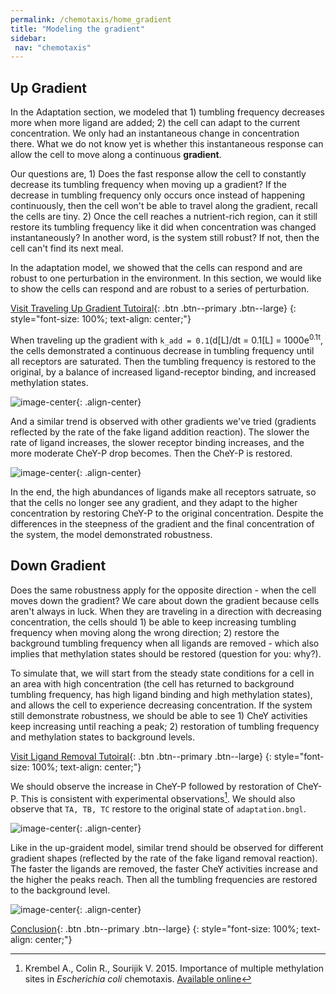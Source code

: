 ```yaml
---
permalink: /chemotaxis/home_gradient
title: "Modeling the gradient"
sidebar:
 nav: "chemotaxis"
---
```


## Up Gradient

In the Adaptation section, we modeled that 1) tumbling frequency decreases more when more ligand are added; 2) the cell can adapt to the current concentration. We only had an instantaneous change in concentration there. What we do not know yet is whether this instantaneous response can allow the cell to move along a continuous  **gradient**.

Our questions are, 1) Does the fast response allow the cell to constantly decrease its tumbling frequency when moving up a gradient? If the decrease in tumbling frequency only occurs once instead of happening continuously, then the cell won't be able to travel along the gradient, recall the cells are tiny. 2) Once the cell reaches a nutrient-rich region, can it still restore its tumbling frequency like it did when concentration was changed instantaneously? In another word, is the system still robust? If not, then the cell can't find its next meal.

In the adaptation model, we showed that the cells can respond and are robust to one perturbation in the environment. In this section, we would like to show the cells can respond and are robust to a series of perturbation.

[Visit Traveling Up Gradient Tutoiral](tutorial_gradient){: .btn .btn--primary .btn--large}
{: style="font-size: 100%; text-align: center;"}

When traveling up the gradient with `k_add = 0.1`(d[L]/dt = 0.1[L] = 1000e<sup>0.1t</sup>, the cells demonstrated a continuous decrease in tumbling frequency until all receptors are saturated. Then the tumbling frequency is restored to the original, by a balance of increased ligand-receptor binding, and increased methylation states. 

![image-center](../assets/images/chemotaxis_tutorial_addition01.png){: .align-center}

And a similar trend is observed with other gradients we've tried (gradients reflected by the rate of the fake ligand addition reaction). The slower the rate of ligand increases, the slower receptor binding increases, and the more moderate CheY-P drop becomes. Then the CheY-P is restored.

![image-center](../assets/images/chemotaxis_tutorial_addition03.png){: .align-center}

In the end, the high abundances of ligands make all receptors satruate, so that the cells no longer see any gradient, and they adapt to the higher concentration by restoring CheY-P to the original concentration. Despite the differences in the steepness of the gradient and the final concentration of the system, the model demonstrated robustness.

## Down Gradient

Does the same robustness apply for the opposite direction - when the cell moves down the gradient? We care about down the gradient because cells aren't always in luck. When they are traveling in a direction with decreasing concentration, the cells should 1) be able to keep increasing tumbling frequency when moving along the wrong direction; 2) restore the background tumbling frequency when all ligands are removed - which also implies that methylation states should be restored (question for you: why?).

To simulate that, we will start from the steady state conditions for a cell in an area with high concentration (the cell has returned to background tumbling frequency, has high ligand binding and high methylation states), and allows the cell to experience decreasing concentration. If the system still demonstrate robustness, we should be able to see 1) CheY activities keep increasing until reaching a peak; 2) restoration of tumbling frequency and methylation states to background levels.

[Visit Ligand Removal Tutoiral](tutorial_removal){: .btn .btn--primary .btn--large}
{: style="font-size: 100%; text-align: center;"}

We should observe the increase in CheY-P followed by restoration of CheY-P. This is consistent with experimental observations[^Krembel2015]. We should also observe that `TA, TB, TC` restore to the original state of `adaptation.bngl`.

![image-center](../assets/images/chemotaxis_tutorial_removal01.png){: .align-center}

Like in the up-graident model, similar trend should be observed for different gradient shapes (reflected by the rate of the fake ligand removal reaction). The faster the ligands are removed, the faster CheY activities increase and the higher the peaks reach. Then all the tumbling frequencies are restored to the background level.

![image-center](../assets/images/chemotaxis_tutorial_removal02.png){: .align-center}


[Conclusion](home_conclusion){: .btn .btn--primary .btn--large}
{: style="font-size: 100%; text-align: center;"}

[^Krembel2015]: Krembel A., Colin R., Sourijik V. 2015. Importance of multiple methylation sites in *Escherichia coli* chemotaxis. [Available online](https://journals.plos.org/plosone/article?id=10.1371/journal.pone.0145582)
